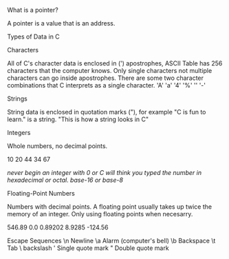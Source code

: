 What is a pointer?

A pointer is a value that is an address. 

Types of Data in C

Characters

All of C's character data is enclosed in (') apostrophes, ASCII Table has 256 characters that the computer knows. 
Only single characters not multiple characters can go inside apostrophes. There are some two character combinations that C interprets as a single character. 
'A'    'a'    '4'     '%'     ''      '-'

Strings

String data is enclosed in quotation marks ("), for example "C is fun to learn." is a string.
"This is how a string looks in C"

Integers 

Whole numbers, no decimal points.

10    20    44    34    67

*never begin an integer with 0 or C will think you typed the number in hexadecimal or octal. base-16 or base-8*

Floating-Point Numbers 

Numbers with decimal points. A floating point usually takes up twice the memory of an integer. Only using floating points when necesarry. 

546.89     0.0     0.89202    8.9285    -124.56

Escape Sequences 
\n Newline
\a Alarm (computer's bell) 
\b Backspace
\t Tab
\\ backslash
\' Single quote mark
\" Double quote mark

